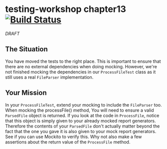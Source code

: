 # testing-workshop chapter13 [![Build Status](https://api.travis-ci.org/the-james-burton/testing-workshop.svg?branch=chapter13)](https://travis-ci.org/the-james-burton/testing-workshop)

*DRAFT*

## The Situation

You have moved the tests to the right place. This is important to ensure that there are no external dependencies when doing mocking. However, we're not finished mocking the dependencies in our `ProcessFileTest` class as it still uses a real `FileParser` implementation.

## Your Mission

In your `ProcessFileTest`, extend your mocking to include the `FileParser` too. When mocking the processFile() method, You will need to ensure a valid `ParsedFile` object is returned. If you look at the code in `ProcessFile`, notice that this object is simply given to your already mocked report generators. Therefore the contents of your `ParsedFile` don't actually matter beyond the fact that the one you gave it is also given to your mock report generators. See if you can use Mockito to verify this. Why not also make a few assertions about the return value of the `ProcessFile` method.